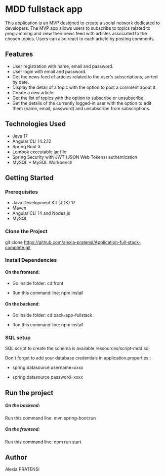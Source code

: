 # MDD fullstack app

This application is an MVP designed to create a social network dedicated to developers. The MVP app allows users to subscribe to topics related to programming and view their news feed with articles associated to the chosen topics. Users can also react to each article by posting comments.


## Features

- User registration with name, email and password.
- User login with email and password.
- Get the news feed of articles related to the user's subscriptions, sorted by date.
- Display the detail of a topic with the option to post a comment about it.
- Create a new article.
- Get the list of topics with the option to subscribe or unsubscribe.
- Get the details of the currently logged-in user with the option to edit them (name, email, password) and unsubscribe from subscriptions.


## Technologies Used

- Java 17
- Angular CLI 14.2.12
- Spring Boot 3
- Lombok executable jar file
- Spring Security with JWT (JSON Web Tokens) authentication
- MySQL + MySQL Workbench


## Getting Started

### Prerequisites

- Java Development Kit (JDK) 17
- Maven
- Angular CLI 14 and Nodes.js
- MySQL


### Clone the Project

git clone https://github.com/alexia-pratensi/Application-full-stack-complete.git

### Install Dependencies

#### On the frontend:

- Go inside folder:  cd front

- Run this command line:  npm install


#### On the backend:

- Go inside folder:  cd back-app-fullstack

- Run this command line:  npm install


### SQL setup

SQL script to create the schema is available ressources/script-mdd.sql

Don't forget to add your database credentials in application.properties :

- spring.datasource.username=xxxx
  
- spring.datasource.password=xxxx


## Run the project

##### On the backend:

Run this command line: mvn spring-boot:run

##### On the frontend:

Run this command line: npm run start

## Author
Alexia PRATENSI

